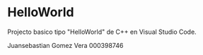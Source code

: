 # HelloWorld
Projecto basico tipo "HelloWorld" de C++ en Visual Studio Code.

Juansebastian Gomez Vera 000398746
